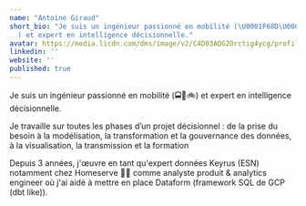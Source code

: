 ```yaml
---
name: "Antoine Giraud"
short_bio: "Je suis un ingénieur passionné en mobilité (\U0001F68D\U0001F689\U0001F6B2\
  ) et expert en intelligence décisionnelle."
avatar: https://media.licdn.com/dms/image/v2/C4D03AQG2Orctig4ycg/profile-displayphoto-shrink_800_800/profile-displayphoto-shrink_800_800/0/1532385599460?e=1746057600&v=beta&t=R1HPvuEn9yJ49PSXgRnsWJlN-NKAr30qv7Gti9XvI3c
linkedin: ''
website: ''
published: true
---
```


Je suis un ingénieur passionné en mobilité (🚍🚉🚲) et expert en intelligence décisionnelle.

Je travaille sur toutes les phases d’un projet décisionnel : de la prise du besoin à la modélisation,
la transformation et la gouvernance des données, à la visualisation, la transmission et la formation

Depuis 3 années, j'œuvre en tant qu'expert données Keyrus (ESN) 
notamment chez Homeserve 👨‍🔧 comme analyste produit & analytics engineer où j'ai aidé à mettre en place Dataform (framework SQL de GCP (dbt like)).
